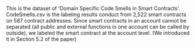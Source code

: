 This is the dataset of 'Domain Specific Code Smells in Smart Contracts'.  CodeSmells.csv is the labeling results conduct from 2,522 smart contracts on 587 contract addresses. Since smart contracts in an account cannot be separated (all public and external functions in one account can be called by outside), we labeled the smart contract at the account level. (We introduced it in Section 5.2 of the paper)
